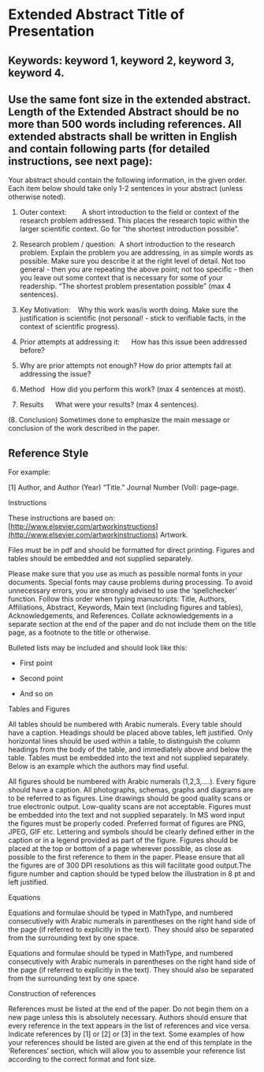   

# Extended Abstract Title of Presentation

## Keywords: keyword 1, keyword 2, keyword 3, keyword 4.

## Use the same font size in the extended abstract. Length of the Extended Abstract should be no more than 500 words including references. All extended abstracts shall be written in English and contain following parts (for detailed instructions, see next page):

Your abstract should contain the following information, in the given order. Each item below should take only 1-2 sentences in your abstract (unless otherwise noted).

1. Outer context:        A short introduction to the field or context of the research problem addressed. This places the research topic within the larger scientific context. Go for “the shortest introduction possible”.

2. Research problem / question:  A short introduction to the research problem. Explain the problem you are addressing, in as simple words as possible. Make sure you describe it at the right level of detail. Not too general - then you are repeating the above point; not too specific - then you leave out some context that is necessary for some of your readership. “The shortest problem presentation possible” (max 4 sentences).

3. Key Motivation:    Why this work was/is worth doing. Make sure the justification is scientific (not personal! - stick to verifiable facts, in the context of scientific progress).

4. Prior attempts at addressing it:      How has this issue been addressed before?

5. Why are prior attempts not enough? How do prior attempts fail at addressing the issue?

6. Method   How did you perform this work? (max 4 sentences at most).

7. Results      What were your results? (max 4 sentences).

(8. Conclusion) Sometimes done to emphasize the main message or conclusion of the work described in the paper.

## Reference Style 

For example:

[1] Author, and Author (Year) “Title.” Journal Number (Vol): page–page.

  
  
  
  

Instructions

These instructions are based on: [http://www.elsevier.com/artworkinstructions](http://www.elsevier.com/artworkinstructions) Artwork.

  

Files must be in pdf and should be formatted for direct printing. Figures and tables should be embedded and not supplied separately. 

Please make sure that you use as much as possible normal fonts in your documents. Special fonts may cause problems during processing. To avoid unnecessary errors, you are strongly advised to use the ‘spellchecker’ function. Follow this order when typing manuscripts: Title, Authors, Affiliations, Abstract, Keywords, Main text (including figures and tables), Acknowledgements, and References. Collate acknowledgements in a separate section at the end of the paper and do not include them on the title page, as a footnote to the title or otherwise.

Bulleted lists may be included and should look like this:

- First point
    
- Second point
    
- And so on
    

Tables and Figures

All tables should be numbered with Arabic numerals. Every table should have a caption. Headings should be placed above tables, left justified. Only horizontal lines should be used within a table, to distinguish the column headings from the body of the table, and immediately above and below the table. Tables must be embedded into the text and not supplied separately. Below is an example which the authors may find useful.

  

All figures should be numbered with Arabic numerals (1,2,3,….). Every figure should have a caption. All photographs, schemas, graphs and diagrams are to be referred to as figures. Line drawings should be good quality scans or true electronic output. Low-quality scans are not acceptable. Figures must be embedded into the text and not supplied separately. In MS word input the figures must be properly coded. Preferred format of figures are PNG, JPEG, GIF etc. Lettering and symbols should be clearly defined either in the caption or in a legend provided as part of the figure. Figures should be placed at the top or bottom of a page wherever possible, as close as possible to the first reference to them in the paper. Please ensure that all the figures are of 300 DPI resolutions as this will facilitate good output.The figure number and caption should be typed below the illustration in 8 pt and left justified.

Equations

Equations and formulae should be typed in MathType, and numbered consecutively with Arabic numerals in parentheses on the right hand side of the page (if referred to explicitly in the text). They should also be separated from the surrounding text by one space.

Equations and formulae should be typed in MathType, and numbered consecutively with Arabic numerals in parentheses on the right hand side of the page (if referred to explicitly in the text). They should also be separated from the surrounding text by one space.

Construction of references

References must be listed at the end of the paper. Do not begin them on a new page unless this is absolutely necessary. Authors should ensure that every reference in the text appears in the list of references and vice versa. Indicate references by [1] or [2] or [3] in the text. Some examples of how your references should be listed are given at the end of this template in the ‘References’ section, which will allow you to assemble your reference list according to the correct format and font size.